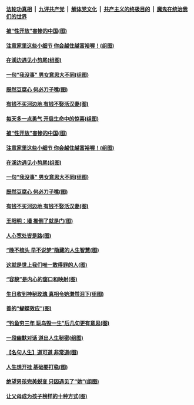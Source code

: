 ####  [法轮功真相](../../../../basic/blob/master/README.md?t=08261052) &nbsp;|&nbsp; [九评共产党](../../../../9ping.md/blob/master/README.md?t=08261052) &nbsp;|&nbsp; [解体党文化](../../../../jtdwh.md/blob/master/README.md?t=08261052)  &nbsp;|&nbsp; [共产主义的终极目的](../../../../gczydzjmd.md/blob/master/README.md?t=08261052) &nbsp;|&nbsp; [魔鬼在统治我们的世界](../../../../mgztzwmdsj.md/blob/master/README.md?t=08261052) 

#### [被“性开放”害惨的中国(图)](../pages/p8/904967.md?t=08261052) 

#### [注意家里这些小细节 你会越住越富裕喔！(组图)](../pages/p8/904807.md?t=08261052) 

#### [在溪边遇见小剪尾(组图)](../pages/p8/904937.md?t=08261052) 

#### [一句“我没事” 男女意思大不同(组图)](../pages/p8/904966.md?t=08261052) 

#### [既然豆腐心 何必刀子嘴(图)](../pages/p8/904877.md?t=08261052) 

#### [有钱不买河边地 有钱不娶活汉妻(图)](../pages/p8/904849.md?t=08261052) 

#### [每天多一点勇气 开启生命中的惊喜(组图)](../pages/p8/905051.md?t=08261052) 

#### [被“性开放”害惨的中国(图)](../pages/p8/904967.md?t=08261052) 

#### [注意家里这些小细节 你会越住越富裕喔！(组图)](../pages/p8/904807.md?t=08261052) 

#### [在溪边遇见小剪尾(组图)](../pages/p8/904937.md?t=08261052) 

#### [一句“我没事” 男女意思大不同(组图)](../pages/p8/904966.md?t=08261052) 

#### [既然豆腐心 何必刀子嘴(图)](../pages/p8/904877.md?t=08261052) 

#### [有钱不买河边地 有钱不娶活汉妻(图)](../pages/p8/904849.md?t=08261052) 

#### [王阳明：墙 推倒了就是门(图)](../pages/p8/904414.md?t=08261052) 

#### [人心宽处皆是路(图)](../pages/p8/904419.md?t=08261052) 

#### [“晚不梳头 早不说梦”隐藏的人生智慧(图)](../pages/p8/904821.md?t=08261052) 

#### [这就是世上我们唯一敢得罪的人(图)](../pages/p8/904470.md?t=08261052) 

#### [“容貌”是内心的窗口和映射(图)](../pages/p8/904657.md?t=08261052) 

#### [生日收到神秘玫瑰 真相令她潸然泪下(组图)](../pages/p8/904812.md?t=08261052) 

#### [善的“蝴蝶效应”(图)](../pages/p8/904395.md?t=08261052) 

#### [“钓鱼穷三年 玩鸟毁一生”后几句更有意思(图)](../pages/p8/904682.md?t=08261052) 

#### [一段幽默对话 道出人生秘密(组图)](../pages/p8/904396.md?t=08261052) 

#### [【名句人生】道可道 非常道(图)](../pages/p8/903936.md?t=08261052) 

#### [人生想开挂 基础要打稳(图)](../pages/p8/904386.md?t=08261052) 

#### [绝望男孩完美蜕变 只因遇见了“她”(组图)](../pages/p8/904563.md?t=08261052) 

#### [让父母成为孩子榜样的十种方式(图)](../pages/p8/903846.md?t=08261052) 

